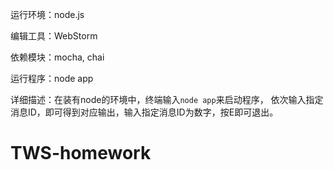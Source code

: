 ﻿运行环境：node.js

编辑工具：WebStorm

依赖模块：mocha, chai

运行程序：node app

详细描述：在装有node的环境中，终端输入`node app`来启动程序，
依次输入指定消息ID，即可得到对应输出，输入指定消息ID为数字，按E即可退出。




# TWS-homework
